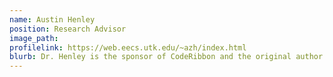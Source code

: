 ```yaml
---
name: Austin Henley
position: Research Advisor
image_path:
profilelink: https://web.eecs.utk.edu/~azh/index.html
blurb: Dr. Henley is the sponsor of CodeRibbon and the original author of Patchworks!
---
```

